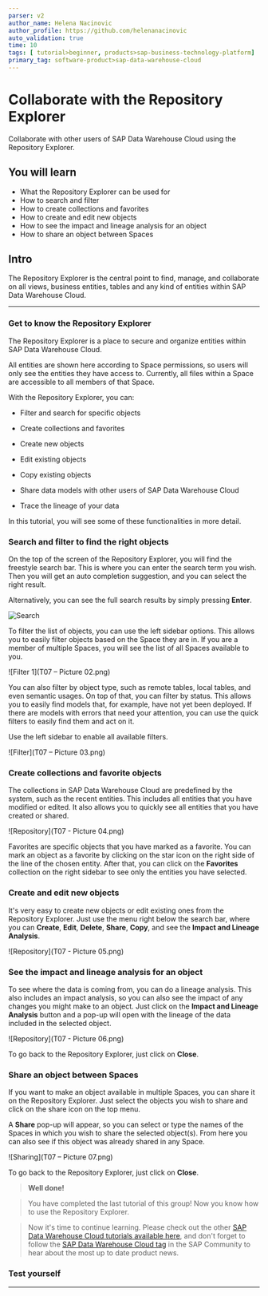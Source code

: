 ```yaml
---
parser: v2
author_name: Helena Nacinovic
author_profile: https://github.com/helenanacinovic
auto_validation: true
time: 10
tags: [ tutorial>beginner, products>sap-business-technology-platform]
primary_tag: software-product>sap-data-warehouse-cloud
---
```


# Collaborate with the Repository Explorer
<!-- description --> Collaborate with other users of SAP Data Warehouse Cloud using the Repository Explorer.

## You will learn
- What the Repository Explorer can be used for
- How to search and filter
- How to create collections and favorites
- How to create and edit new objects
- How to see the impact and lineage analysis for an object
- How to share an object between Spaces

## Intro
The Repository Explorer is the central point to find, manage, and collaborate on all views, business entities, tables and any kind of entities within SAP Data Warehouse Cloud.

---

### Get to know the Repository Explorer



The Repository Explorer is a place to secure and organize entities within SAP Data Warehouse Cloud.

All entities are shown here according to Space permissions, so users will only see the entities they have access to. Currently, all files within a Space are accessible to all members of that Space.

With the Repository Explorer, you can:

- Filter and search for specific objects

- Create collections and favorites

- Create new objects

- Edit existing objects

- Copy existing objects

- Share data models with other users of SAP Data Warehouse Cloud

- Trace the lineage of your data

In this tutorial, you will see some of these functionalities in more detail.



### Search and filter to find the right objects


On the top of the screen of the Repository Explorer, you will find the freestyle search bar. This is where you can enter the search term you wish. Then you will get an auto completion suggestion, and you can select the right result.

Alternatively, you can see the full search results by simply pressing **Enter**.

![Search](T07–Picture01.png)

To filter the list of objects, you can use the left sidebar options. This allows you to easily filter objects based on the Space they are in. If you are a member of multiple Spaces, you will see the list of all Spaces available to you.

![Filter 1](T07 – Picture 02.png)

You can also filter by object type, such as remote tables, local tables, and even semantic usages. On top of that, you can filter by status. This allows you to easily find models that, for example, have not yet been deployed. If there are models with errors that need your attention, you can use the quick filters to easily find them and act on it.

Use the left sidebar to enable all available filters.

<!-- border -->![Filter](T07 – Picture 03.png)




### Create collections and favorite objects


The collections in SAP Data Warehouse Cloud are predefined by the system, such as the recent entities. This includes all entities that you have modified or edited. It also allows you to quickly see all entities that you have created or shared.

![Repository](T07 - Picture 04.png)

Favorites are specific objects that you have marked as a favorite. You can mark an object as a favorite by clicking on the star icon on the right side of the line of the chosen entity. After that, you can click on the **Favorites** collection on the right sidebar to see only the entities you have selected.



### Create and edit new objects


It's very easy to create new objects or edit existing ones from the Repository Explorer. Just use the menu right below the search bar, where you can **Create**, **Edit**, **Delete**, **Share**, **Copy**, and see the **Impact and Lineage Analysis**.

![Repository](T07 - Picture 05.png)



### See the impact and lineage analysis for an object


To see where the data is coming from, you can do a lineage analysis. This also includes an impact analysis, so you can also see the impact of any changes you might make to an object.
Just click on the **Impact and Lineage Analysis** button and a pop-up will open with the lineage of the data included in the selected object.

![Repository](T07 - Picture 06.png)

To go back to the Repository Explorer, just click on **Close**.



### Share an object between Spaces


If you want to make an object available in multiple Spaces, you can share it on the Repository Explorer. Just select the objects you wish to share and click on the share icon on the top menu.

A **Share** pop-up will appear, so you can select or type the names of the Spaces in which you wish to share the selected object(s). From here you can also see if this object was already shared in any Space.

![Sharing](T07 – Picture 07.png)

To go back to the Repository Explorer, just click on **Close**.


> **Well done!**

> You have completed the last tutorial of this group! Now you know how to use the Repository Explorer.

> Now it's time to continue learning. Please check out the other [SAP Data Warehouse Cloud tutorials available here](https://developers.sap.com/tutorial-navigator.html?tag=products:technology-platform/sap-data-warehouse-cloud), and don't forget to follow the [SAP Data Warehouse Cloud tag](https://blogs.sap.com/tags/73555000100800002141/) in the SAP Community to hear about the most up to date product news.



### Test yourself



---
